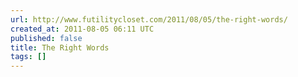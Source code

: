 ```yaml
---
url: http://www.futilitycloset.com/2011/08/05/the-right-words/
created_at: 2011-08-05 06:11 UTC
published: false
title: The Right Words
tags: []
---
```



